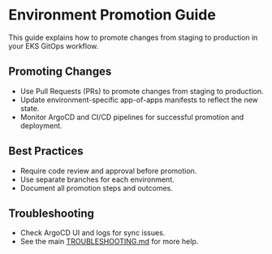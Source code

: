 # Environment Promotion Guide

This guide explains how to promote changes from staging to production in your EKS GitOps workflow.

## Promoting Changes
- Use Pull Requests (PRs) to promote changes from staging to production.
- Update environment-specific app-of-apps manifests to reflect the new state.
- Monitor ArgoCD and CI/CD pipelines for successful promotion and deployment.

## Best Practices
- Require code review and approval before promotion.
- Use separate branches for each environment.
- Document all promotion steps and outcomes.

## Troubleshooting
- Check ArgoCD UI and logs for sync issues.
- See the main [TROUBLESHOOTING.md](../TROUBLESHOOTING.md) for more help.
